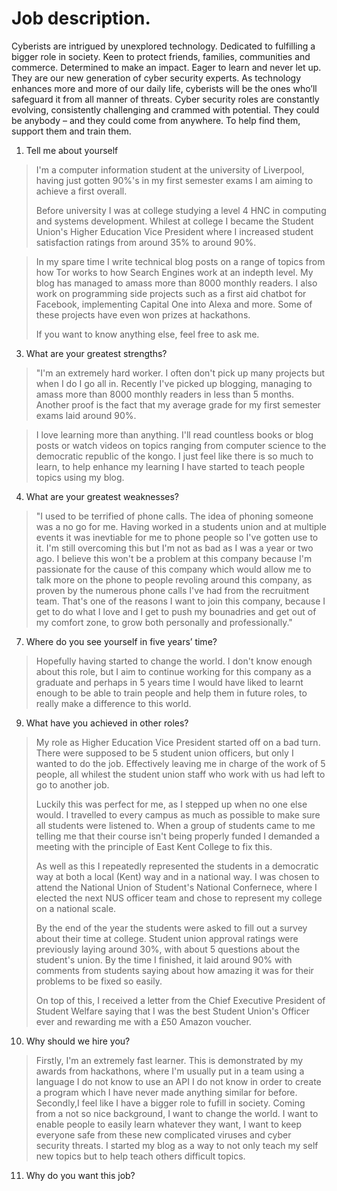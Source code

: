 # Job description.

Cyberists are intrigued by unexplored technology. Dedicated to fulfilling a bigger role in society. Keen to protect friends, families, communities and commerce. Determined to make an impact. Eager to learn and never let up. They are our new generation of cyber security experts. As technology enhances more and more of our daily life, cyberists will be the ones who’ll safeguard it from all manner of threats. Cyber security roles are constantly evolving, consistently challenging and crammed with potential. They could be anybody – and they could come from anywhere. To help find them, support them and train them.

1. Tell me about yourself
>I'm a computer information student at the university of Liverpool, having just gotten 90%'s in my first semester exams I am aiming to achieve a first overall.
>
> Before university I was at college studying a level 4 HNC in computing and systems development. Whilest at college I became the Student Union's Higher Education Vice President where I increased student satisfaction ratings from around 35% to around 90%.

> In my spare time I write technical blog posts on a range of topics from how Tor works to how Search Engines work at an indepth level. My blog has managed to amass more than 8000 monthly readers. I also work on programming side projects such as a first aid chatbot for Facebook, implementing Capital One into Alexa and more. Some of these projects have even won prizes at hackathons.
>
> If you want to know anything else, feel free to ask me.

3. What are your greatest strengths?

>"I'm an extremely hard worker. I often don't pick up many projects but when I do I go all in. Recently I've picked up blogging, managing to amass more than 8000 monthly readers in less than 5 months. Another proof is the fact that my average grade for my first semester exams laid around 90%.

> I love learning more than anything. I'll read countless books or blog posts or watch videos on topics ranging from computer science to the democratic republic of the kongo. I just feel like there is so much to learn, to help enhance my learning I have started to teach people topics using my blog.

4. What are your greatest weaknesses?

>"I used to be terrified of phone calls. The idea of phoning someone was a no go for me. Having worked in a students union and at multiple events it was inevtiable for me to phone people so I've gotten use to it. I'm still overcoming this but I'm not as bad as I was a year or two ago. I believe this won't be a problem at this company because I'm passionate for the cause of this company which would allow me to talk more on the phone to people revoling around this company, as proven by the numerous phone calls I've had from the recruitment team. That's one of the reasons I want to join this company, because I get to do what I love and I get to push my bounadries and get out of my comfort zone, to grow both personally and professionally."

7. Where do you see yourself in five years’ time?

> Hopefully having started to change the world. I don't know enough about this role, but I aim to continue working for this company as a graduate and perhaps in 5 years time I would have liked to learnt enough to be able to train people and help them in future roles, to really make a difference to this world.

9. What have you achieved in other roles?

> My role as Higher Education Vice President started off on a bad turn. There were supposed to be 5 student union officers, but only I wanted to do the job. Effectively leaving me in charge of the work of 5 people, all whilest the student union staff who work with us had left to go to another job.
>
> Luckily this was perfect for me, as I stepped up when no one else would. I travelled to every campus as much as possible to make sure all students were listened to. When a group of students came to me telling me that their course isn't being properly funded I demanded a meeting with the principle of East Kent College to fix this.
>
> As well as this I repeatedly represented the students in a democratic way at both a local (Kent) way and in a national way. I was chosen to attend the National Union of Student's National Confernece, where I elected the next NUS officer team and chose to represent my college on a national scale.
>
> By the end of the year the students were asked to fill out a survey about their time at college. Student union approval ratings were previously laying around 30%, with about 5 questions about the student's union. By the time I finished, it laid around 90% with comments from students saying about how amazing it was for their problems to be fixed so easily.
> 
> On top of this, I received a letter from the Chief Executive President of Student Welfare saying that I was the best Student Union's Officer ever and rewarding me with a £50 Amazon voucher.

10. Why should we hire you?

> Firstly, I'm an extremely fast learner. This is demonstrated by my awards from hackathons, where I'm usually put in a team using a language I do not know to use an API I do not know in order to create a program which I have never made anything similar for before.
> Secondly,I feel like I have a bigger role to fufill in society. Coming from a not so nice background, I want to change the world. I want to enable people to easily learn whatever they want, I want to keep everyone safe from these new complicated viruses and cyber security threats. I started my blog as a way to not only teach my self new topics but to help teach others difficult topics.

11. Why do you want this job?

